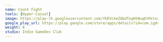 ```yaml
---
name: Count Fight
tools: [Hyper-Casual]
image: https://play-lh.googleusercontent.com/YhEVcheZQbdTogHtWuqEtMstnx0ii-DnZnmIxDtq7bKwAlaQ2z0RBSNPxYeo0JOE=w240-h480-rw
google_play_url: https://play.google.com/store/apps/details?id=com.igdclub.countfight
weight: 8
studio: Indie GameDev Club
---
```

